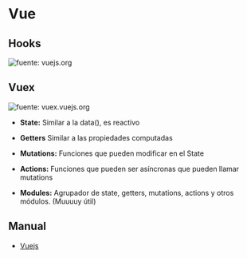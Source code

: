 # Vue

## Hooks 

![fuente: vuejs.org ](/guides/images/vue/1.png)


## Vuex

![fuente: vuex.vuejs.org ](/guides/images/vuex/1.png)

- **State:** Similar a la data(), es reactivo

- **Getters** Similar a las propiedades computadas

- **Mutations:** Funciones que pueden modificar en el State

- **Actions:** Funciones que pueden ser asíncronas que pueden llamar mutations

- **Modules:** Agrupador de state, getters, mutations, actions y otros módulos. (Muuuuy útil)



## Manual
* <a href="/guides/documents/VueJS-atajos.pdf" target="_blank"> Vuejs </a>